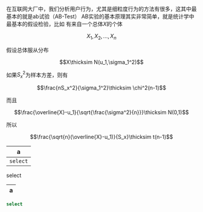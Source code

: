 
在互联网大厂中，我们分析用户行为，尤其是细粒度行为的方法有很多，这其中最基本的就是ab试验（AB-Test）
AB实验的基本原理其实非常简单，就是统计学中最基本的假设检验，比如
有来自一个总体$`X`$的个体

$$X_1, X_2, ...,X_n$$

假设总体服从分布

$$X\thicksim N(u_1,\sigma_1^2)$$

如果$`S_x^2`$为样本方差，则有

$$\frac{nS_x^2}{\sigma_1^2}\thicksim \chi^2(n-1)$$

而且

$$\frac{\overline{X}-u_1}{\sqrt{\frac{\sigma^2}{n}}}\thicksim N(0,1)$$

所以

$$\frac{\sqrt{n}(\overline{X}-u_1)}{S_x}\thicksim t(n-1)$$








|a|
|---|
|```select```|
select

|a|
|---|

```sql
select
```



